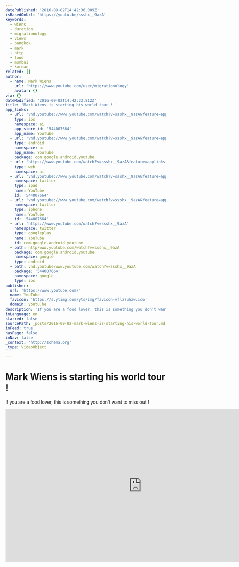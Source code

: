 ```yaml
---
datePublished: '2016-09-02T14:42:36.009Z'
isBasedOnUrl: 'https://youtu.be/ssshx__9azA'
keywords:
  - wiens
  - duration
  - migrationology
  - views
  - bangkok
  - mark
  - http
  - food
  - mumbai
  - korean
related: []
author:
  - name: Mark Wiens
    url: 'https://www.youtube.com/user/migrationology'
    avatar: {}
via: {}
dateModified: '2016-09-02T14:42:23.812Z'
title: 'Mark Wiens is starting his world tour ! '
app_links:
  - url: 'vnd.youtube://www.youtube.com/watch?v=ssshx__9azA&feature=applinks'
    type: ios
    namespace: ai
    app_store_id: '544007664'
    app_name: YouTube
  - url: 'vnd.youtube://www.youtube.com/watch?v=ssshx__9azA&feature=applinks'
    type: android
    namespace: ai
    app_name: YouTube
    package: com.google.android.youtube
  - url: 'https://www.youtube.com/watch?v=ssshx__9azA&feature=applinks'
    type: web
    namespace: ai
  - url: 'vnd.youtube://www.youtube.com/watch?v=ssshx__9azA&feature=applinks'
    namespace: twitter
    type: ipad
    name: YouTube
    id: '544007664'
  - url: 'vnd.youtube://www.youtube.com/watch?v=ssshx__9azA&feature=applinks'
    namespace: twitter
    type: iphone
    name: YouTube
    id: '544007664'
  - url: 'https://www.youtube.com/watch?v=ssshx__9azA'
    namespace: twitter
    type: googleplay
    name: YouTube
    id: com.google.android.youtube
  - path: http/www.youtube.com/watch?v=ssshx__9azA
    package: com.google.android.youtube
    namespace: google
    type: android
  - path: vnd.youtube/www.youtube.com/watch?v=ssshx__9azA
    package: '544007664'
    namespace: google
    type: ios
publisher:
  url: 'https://www.youtube.com/'
  name: YouTube
  favicon: 'https://s.ytimg.com/yts/img/favicon-vflz7uhzw.ico'
  domain: youtu.be
description: 'If you are a food lover, this is something you don’t want to miss out ! '
inLanguage: en
starred: false
sourcePath: _posts/2016-09-02-mark-wiens-is-starting-his-world-tour.md
inFeed: true
hasPage: false
inNav: false
_context: 'http://schema.org'
_type: VideoObject

---
```

# Mark Wiens is starting his world tour ! 

If you are a food lover, this is something you don't want to miss out ! 

<iframe src="https://cdn.embedly.com/widgets/media.html?src=https%3A%2F%2Fwww.youtube.com%2Fembed%2Fssshx__9azA%3Ffeature%3Doembed&amp;url=http%3A%2F%2Fwww.youtube.com%2Fwatch%3Fv%3Dssshx__9azA&amp;image=https%3A%2F%2Fi.ytimg.com%2Fvi%2Fssshx__9azA%2Fhqdefault.jpg&amp;key=b7d04c9b404c499eba89ee7072e1c4f7&amp;type=text%2Fhtml&amp;schema=youtube" width="854" height="480" scrolling="no" frameborder="0" allowfullscreen="" style=""></iframe>